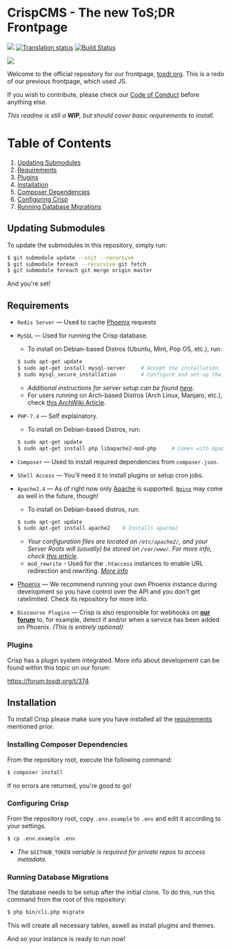 # CrispCMS - The new ToS;DR Frontpage

![](https://beta.tosdr.org/api/badge/service/tos;dr) [![Translation status](https://translate.jback.dev/widgets/crispcms/-/crispcms-theme/svg-badge.svg)](https://translate.jback.dev/engage/crispcms/) [![Build Status](https://ci.jback.dev/api/badges/tosdr/CrispCMS/status.svg)](https://ci.jback.dev/tosdr/CrispCMS)

  ![](https://raw.githubusercontent.com/tosdr/CrispCMS/master/themes/crisp/img/tosdr-logo-128-w.png)

Welcome to the official repository for our frontpage, [tosdr.org](https://tosdr.org/).
This is a redo of our previous frontpage, which used JS.

If you wish to contribute, please check our [Code of Conduct](https://github.com/tosdr/CrispCMS/blob/master/CODE_OF_CONDUCT.md) before anything else.

_This readme is still a_ **WIP**_, but should cover basic requirements to install._

# Table of Contents

1. [Updating Submodules](#updating-submodules)
2. [Requirements](#requirements)
  1. [Plugins](#plugins)
3. [Installation](#installation)
  1. [Composer Dependencies](#installing-composer-dependencies)
  2. [Configuring Crisp](#configuring-crisp)
  3. [Running Database Migrations](#running-database-migrations)

## Updating Submodules

To update the submodules in this repository, simply run:

```bash
$ git submodule update --init --recursive
$ git submodule foreach --recursive git fetch
$ git submodule foreach git merge origin master
```

And you're set!

## Requirements

<!--TODO(?): Add Installation for (some) of these dependencies.-->

* `Redis Server` &mdash; Used to cache [Phoenix](https://edit.tosdr.org/) requests

* `MySQL` &mdash; Used for running the Crisp database.

  - To install on Debian-based Distros (Ubuntu, Mint, Pop OS, etc.), run:

  ```bash
  $ sudo apt-get update
  $ sudo apt-get install mysql-server     # Accept the installation.
  $ sudo mysql_secure_installation        # Configure and set-up the server.
  ```

  * *Additional instructions for server setup can be found [here](https://www.digitalocean.com/community/tutorials/how-to-install-mysql-on-ubuntu-20-04).*

  - For users running on Arch-based Distros (Arch Linux, Manjaro, etc.), check [this ArchWiki Article](https://wiki.archlinux.org/index.php/MySQL).

* `PHP-7.4` &mdash; Self explainatory.
  
  - To install on Debian-based Distros, run:

  ```bash
  $ sudo apt-get update
  $ sudo apt-get install php libapache2-mod-php     # Comes with Apache libraries for PHP.
  ```

  <!--
  TODO: Check for other required dependencies on Arch.
  
  - To install on Arch-based distros, run:

  ```bash
  $ sudo pacman -S php php-apache   # Installs PHP and modules for Apache.
  ```
  -->

* `Composer` &mdash; Used to install required dependencies from `composer.json`.

* `Shell Access` &mdash; You'll need it to install plugins or setup cron jobs.

* `Apache2.4` &mdash; As of right now only [Apache](https://httpd.apache.org/) is supported. [`Nginx`](https://nginx.org/en/) may come as well in the future, though!

  - To install on Debian-based distros, run:

  ```bash
  $ sudo apt-get update
  $ sudo apt-get install apache2    # Installs apache2
  ```

  * *Your configuration files are located on `/etc/apache2/`, and your Server Roots will (usually) be stored on `/var/www/`. For more info, check* [*this article*](https://linuxconfig.org/how-to-install-apache-on-ubuntu-20-04).

  - `mod_rewrite` - Used for the `.htaccess` instances to enable URL redirection and rewriting. [_More info_](https://httpd.apache.org/docs/current/mod/mod_rewrite.html)

* [Phoenix](https://github.com/tosdr/edit.tosdr.org) &mdash; We recommend running your own Phoenix instance during development so you have control over the API and you don't get ratelimited. Check its repository for more info.

* `Discourse Plugins` &mdash; Crisp is also responsible for webhooks on [**our forum**](https://forum.tosdr.org/) to, for example, detect if and/or when a service has been added on Phoenix. _(This is entirely optional)_


### Plugins

Crisp has a plugin system integrated. More info about development can be found within this topic on our forum:

https://forum.tosdr.org/t/374

## Installation

To install Crisp please make sure you have installed all the [requirements](#requirements) mentioned prior.

### Installing Composer Dependencies

From the repository root, execute the following command:

```bash
$ composer install
```

If no errors are returned, you're good to go!

### Configuring Crisp

From the repository root, copy `.env.example` to `.env` and edit it according to your settings.

```bash
$ cp .env.example .env
```

* *The* `$GITHUB_TOKEN` *variable is required for private repos to access metadata.*

### Running Database Migrations

The database needs to be setup after the initial clone. To do this, run this command from the root
of this repository:

```bash
$ php bin/cli.php migrate
```

This will create all necessary tables, aswell as install plugins and themes.

<!--
No longer required, managed by migrations

### Install crisp theme

To install the default theme and create necessary data run

```bash
php bin/cli.php theme install crisp
```

### Install core plugin

To install the core plugin you need shell access and execute the following commands in the bin folder:

```bash
php bin/cli.php plugin install core
```
-->

And so your instance is ready to run now!
